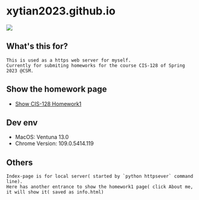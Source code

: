 # xytian2023.github.io
![](https://img.shields.io/badge/CIS--128-homework1-green)


## What's this for?
    This is used as a https web server for myself.
    Currently for submiting homeworks for the course CIS-128 of Spring 2023 @CSM.


## Show the homework page
* [Show CIS-128 Homework1](https://xytian2023.github.io/homework1.html)


## Dev env
* MacOS: Ventuna 13.0
* Chrome Version: 109.0.5414.119


## Others
    Index-page is for local server( started by `python httpsever` command line).
    Here has another entrance to show the homework1 page( click About me, it will show it( saved as info.html)

  
